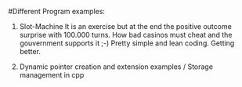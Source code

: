 #Different Program examples:

1. Slot-Machine
It is an exercise but at the end the positive outcome surprise with 100.000 turns. 
How bad casinos must cheat and the gouvernment supports it ;-)
Pretty simple and lean coding. Getting better.


2. Dynamic pointer creation and extension examples / Storage management in cpp
